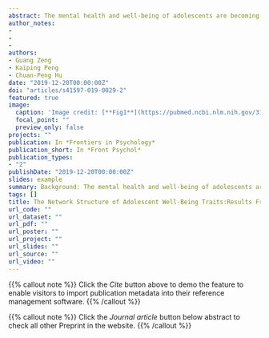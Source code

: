 ```yaml
---
abstract: The mental health and well-being of adolescents are becoming increasingly important globally. Understanding the relationship between different aspects of well-being is crucial for effective interventions of the well-being of adolescents. The present study aims to analyze the network structure of adolescent well-being and identify the central well-being traits. Methods: We used a network model to analyze the network structure of a psychometrically sound measurement of adolescent well-being - the engagement, perseverance, optimism, connectedness, and happiness (EPOCH) scale. The dataset comes from a representative sample of Chinese adolescents (17, 854 participants from rural and urban areas from Southern, Northern, and the middle part of China). Results: The 20 items of EPOCH formed a highly interconnected network. The item H4 ("I am a cheerful person."), item E2 ("I get completely absorbed in what I am doing"), and item O4 ("I believe that things will work out, no matter how diffcult they seem") were the traits with the highest centrality in the network. Conclusions: Cheerfulness, engagement in current activity, and optimism for the future are most central to the psychological well-being of Chinese adolescents. Future studies should further test the dynamics between these central traits and other well-being traits to find effective interventions of well-being of adolescents.
author_notes:
- 
- 
- 
authors:
- Guang Zeng
- Kaiping Peng
- Chuan-Peng Hu 
date: "2019-12-20T00:00:00Z"
doi: "articles/s41597-019-0029-2"
featured: true
image:
  caption: 'Image credit: [**Fig1**](https://pubmed.ncbi.nlm.nih.gov/31920831/)'
  focal_point: ""
  preview_only: false
projects: ""
publication: In *Frontiers in Psychology*
publication_short: In *Front Psychol*
publication_types: 
- "2"
publishDate: "2019-12-20T00:00:00Z"
slides: example
summary: Background: The mental health and well-being of adolescents are becoming increasingly important globally. Understanding the relationship between different aspects of well-being is crucial for effective interventions of the well-being of adolescents.
tags: []
title: The Network Structure of Adolescent Well-Being Traits:Results From a Large-Scale Chinese Sample
url_code: ""
url_dataset: ""
url_pdf: ""
url_poster: ""
url_project: ""
url_slides: ""
url_source: ""
url_video: ""
---
```


{{% callout note %}}
Click the _Cite_ button above to demo the feature to enable visitors to import publication metadata into their reference management software.
{{% /callout %}}

{{% callout note %}}
Click the _Journal article_ button below abstract to check all other Preprint in the website.
{{% /callout %}}
